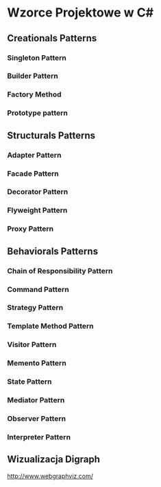 # Wzorce Projektowe w C#
## Creationals Patterns
### Singleton Pattern
### Builder Pattern
### Factory Method
### Prototype pattern

## Structurals Patterns
### Adapter Pattern
### Facade Pattern
### Decorator Pattern
### Flyweight Pattern
### Proxy Pattern

## Behaviorals Patterns
### Chain of Responsibility Pattern
### Command Pattern
### Strategy Pattern
### Template Method Pattern
### Visitor Pattern
### Memento Pattern
### State Pattern
### Mediator Pattern
### Observer Pattern
### Interpreter Pattern

## Wizualizacja Digraph
http://www.webgraphviz.com/
